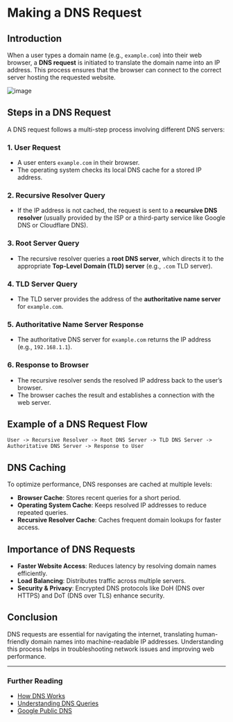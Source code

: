 # Making a DNS Request

## Introduction
When a user types a domain name (e.g., `example.com`) into their web browser, a **DNS request** is initiated to translate the domain name into an IP address. This process ensures that the browser can connect to the correct server hosting the requested website.

![image](https://github.com/user-attachments/assets/8bf4f011-8177-4fa2-a1c1-88ea07395b60)

## Steps in a DNS Request
A DNS request follows a multi-step process involving different DNS servers:

### 1. **User Request**
- A user enters `example.com` in their browser.
- The operating system checks its local DNS cache for a stored IP address.

### 2. **Recursive Resolver Query**
- If the IP address is not cached, the request is sent to a **recursive DNS resolver** (usually provided by the ISP or a third-party service like Google DNS or Cloudflare DNS).

### 3. **Root Server Query**
- The recursive resolver queries a **root DNS server**, which directs it to the appropriate **Top-Level Domain (TLD) server** (e.g., `.com` TLD server).

### 4. **TLD Server Query**
- The TLD server provides the address of the **authoritative name server** for `example.com`.

### 5. **Authoritative Name Server Response**
- The authoritative DNS server for `example.com` returns the IP address (e.g., `192.168.1.1`).

### 6. **Response to Browser**
- The recursive resolver sends the resolved IP address back to the user’s browser.
- The browser caches the result and establishes a connection with the web server.

## Example of a DNS Request Flow
```plaintext
User -> Recursive Resolver -> Root DNS Server -> TLD DNS Server -> Authoritative DNS Server -> Response to User
```

## DNS Caching
To optimize performance, DNS responses are cached at multiple levels:
- **Browser Cache**: Stores recent queries for a short period.
- **Operating System Cache**: Keeps resolved IP addresses to reduce repeated queries.
- **Recursive Resolver Cache**: Caches frequent domain lookups for faster access.

## Importance of DNS Requests
- **Faster Website Access**: Reduces latency by resolving domain names efficiently.
- **Load Balancing**: Distributes traffic across multiple servers.
- **Security & Privacy**: Encrypted DNS protocols like DoH (DNS over HTTPS) and DoT (DNS over TLS) enhance security.

## Conclusion
DNS requests are essential for navigating the internet, translating human-friendly domain names into machine-readable IP addresses. Understanding this process helps in troubleshooting network issues and improving web performance.

---

### Further Reading
- [How DNS Works](https://www.cloudflare.com/learning/dns/what-is-dns/)
- [Understanding DNS Queries](https://www.verisign.com/en_US/domain-names/dnib/index.xhtml)
- [Google Public DNS](https://developers.google.com/speed/public-dns)

